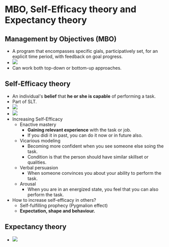 
# MBO, Self-Efficacy theory and Expectancy theory

## Management by Objectives (MBO)
* A program that encompasses specific gials, participatively set, for an explicit time period, with feedback on goal progress.
* ![](/assets/images/2021-11-24-09-54-15.png)
* Can work both top-down or bottom-up approaches.

## Self-Efficacy theory
* An individual's **belief** that **he or she is capable** of performing a task.
* Part of SLT.
* ![](/assets/images/2021-11-24-09-57-59.png)
* ![](/assets/images/2021-11-24-09-58-51.png)
* Increasing Self-Efficacy
    * Enactive mastery
        * **Gaining relevant experience** with the task or job.
        * If you didi it in past, you can do it now or in future also.
    * Vicarious modeling
        * Becoming more confident when you see someone else soing the task.
        * Condition is that the person should have similar skillset or qualities.
    * Verbal persuasion
        * When someone convinces you about your ability to perform the task.
    * Arousal
        * When you are in an energized state, you feel that you can also perform the task.
* How to increase self-efficacy in others?
    * Self-fulfilling prophecy (Pygmalion effect)
    * **Expectation, shape and behaviour.**

## Expectancy theory
* ![](/assets/images/2021-11-24-10-06-46.png)